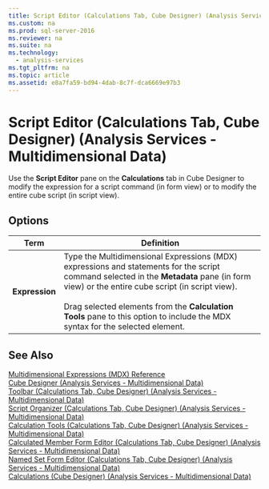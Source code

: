 ```yaml
---
title: Script Editor (Calculations Tab, Cube Designer) (Analysis Services - Multidimensional Data)
ms.custom: na
ms.prod: sql-server-2016
ms.reviewer: na
ms.suite: na
ms.technology: 
  - analysis-services
ms.tgt_pltfrm: na
ms.topic: article
ms.assetid: e8a7fa59-bd94-4dab-8c7f-dca6669e97b3
---
```

# Script Editor (Calculations Tab, Cube Designer) (Analysis Services - Multidimensional Data)
  Use the **Script Editor** pane on the **Calculations** tab in Cube Designer to modify the expression for a script command \(in form view\) or to modify the entire cube script \(in script view\).  
  
## Options  
  
|Term|Definition|  
|----------|----------------|  
|**Expression**|Type the Multidimensional Expressions \(MDX\) expressions and statements for the script command selected in the **Metadata** pane \(in form view\) or the entire cube script \(in script view\).<br /><br /> Drag selected elements from the **Calculation Tools** pane to this option to include the MDX syntax for the selected element.|  
  
## See Also  
 [Multidimensional Expressions &#40;MDX&#41; Reference](../Topic/Multidimensional%20Expressions%20\(MDX\)%20Reference.md)   
 [Cube Designer &#40;Analysis Services - Multidimensional Data&#41;](../../Topics/TopicNameNotContainA/Cube-Designer--Analysis-Services---Multidimensional-Data-.md)   
 [Toolbar &#40;Calculations Tab, Cube Designer&#41; &#40;Analysis Services - Multidimensional Data&#41;](../../Topics/TopicNameNotContainA/Toolbar--Calculations-Tab,-Cube-Designer---Analysis-Services---Multidimensional-Data-.md)   
 [Script Organizer &#40;Calculations Tab, Cube Designer&#41; &#40;Analysis Services - Multidimensional Data&#41;](../../Topics/TopicNameNotContainA/Script-Organizer--Calculations-Tab,-Cube-Designer---Analysis-Services---Multidimensional-Data-.md)   
 [Calculation Tools &#40;Calculations Tab, Cube Designer&#41; &#40;Analysis Services - Multidimensional Data&#41;](../../Topics/TopicNameNotContainA/Calculation-Tools--Calculations-Tab,-Cube-Designer---Analysis-Services---Multidimensional-Data-.md)   
 [Calculated Member Form Editor &#40;Calculations Tab, Cube Designer&#41; &#40;Analysis Services - Multidimensional Data&#41;](../../Topics/TopicNameNotContainA/Calculated-Member-Form-Editor--Calculations-Tab,-Cube-Designer---Analysis-Services---Multidimensional-Data-.md)   
 [Named Set Form Editor &#40;Calculations Tab, Cube Designer&#41; &#40;Analysis Services - Multidimensional Data&#41;](../../Topics/TopicNameNotContainA/Named-Set-Form-Editor--Calculations-Tab,-Cube-Designer---Analysis-Services---Multidimensional-Data-.md)   
 [Calculations &#40;Cube Designer&#41; &#40;Analysis Services - Multidimensional Data&#41;](../../Topics/TopicNameNotContainA/Calculations--Cube-Designer---Analysis-Services---Multidimensional-Data-.md)  
  
  